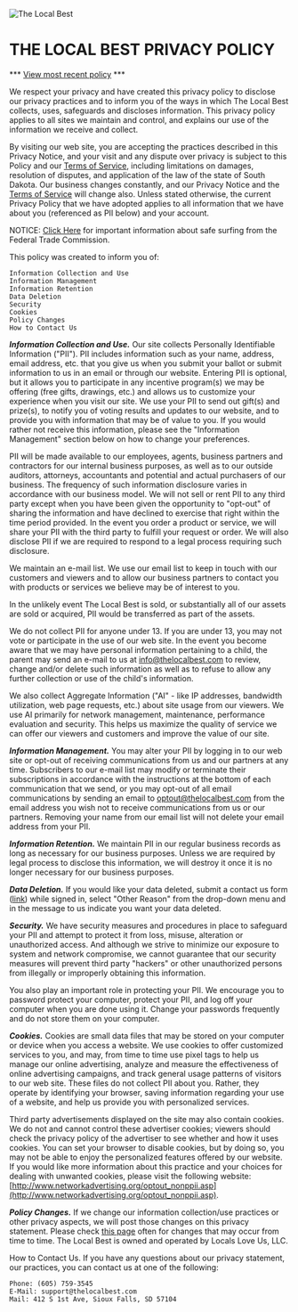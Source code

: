 ![](https://thelocalbest.com/Content/img/tlb-brand-logo@2x.png "The Local Best")

# THE LOCAL BEST PRIVACY POLICY

*** [View most recent policy](https://thelocalbest.com/privacy/) ***

We respect your privacy and have created this privacy policy to disclose our privacy practices and to inform you of the ways in which The Local Best collects, uses, safeguards and discloses information. This privacy policy applies to all sites we maintain and control, and explains our use of the information we receive and collect.

By visiting our web site, you are accepting the practices described in this Privacy Notice, and your visit and any dispute over privacy is subject to this Policy and our [Terms of Service](https://thelocalbest.com/tos), including limitations on damages, resolution of disputes, and application of the law of the state of South Dakota. Our business changes constantly, and our Privacy Notice and the [Terms of Service](https://thelocalbest.com/tos) will change also. Unless stated otherwise, the current Privacy Policy that we have adopted applies to all information that we have about you (referenced as PII below) and your account.

NOTICE: [Click Here](http://www.bbb.org/us/article/ftc--site-seeing-on-the-internet-4596) for important information about safe surfing from the Federal Trade Commission.

This policy was created to inform you of:

    Information Collection and Use
    Information Management
    Information Retention
    Data Deletion
    Security
    Cookies
    Policy Changes
    How to Contact Us

***Information Collection and Use.*** Our site collects Personally Identifiable Information ("PII"). PII includes information such as your name, address, email address, etc. that you give us when you submit your ballot or submit information to us in an email or through our website. Entering PII is optional, but it allows you to participate in any incentive program(s) we may be offering (free gifts, drawings, etc.) and allows us to customize your experience when you visit our site. We use your PII to send out gift(s) and prize(s), to notify you of voting results and updates to our website, and to provide you with information that may be of value to you. If you would rather not receive this information, please see the "Information Management" section below on how to change your preferences.

PII will be made available to our employees, agents, business partners and contractors for our internal business purposes, as well as to our outside auditors, attorneys, accountants and potential and actual purchasers of our business. The frequency of such information disclosure varies in accordance with our business model. We will not sell or rent PII to any third party except when you have been given the opportunity to "opt-out" of sharing the information and have declined to exercise that right within the time period provided. In the event you order a product or service, we will share your PII with the third party to fulfill your request or order. We will also disclose PII if we are required to respond to a legal process requiring such disclosure.

We maintain an e-mail list. We use our email list to keep in touch with our customers and viewers and to allow our business partners to contact you with products or services we believe may be of interest to you.

In the unlikely event The Local Best is sold, or substantially all of our assets are sold or acquired, PII would be transferred as part of the assets.

We do not collect PII for anyone under 13. If you are under 13, you may not vote or participate in the use of our web site. In the event you become aware that we may have personal information pertaining to a child, the parent may send an e-mail to us at [info@thelocalbest.com](mailto:info@thelocalbest.com) to review, change and/or delete such information as well as to refuse to allow any further collection or use of the child's information.

We also collect Aggregate Information ("AI" - like IP addresses, bandwidth utilization, web page requests, etc.) about site usage from our viewers. We use AI primarily for network management, maintenance, performance evaluation and security. This helps us maximize the quality of service we can offer our viewers and customers and improve the value of our site.

***Information Management.*** You may alter your PII by logging in to our web site or opt-out of receiving communications from us and our partners at any time. Subscribers to our e-mail list may modify or terminate their subscriptions in accordance with the instructions at the bottom of each communication that we send, or you may opt-out of all email communications by sending an email to [optout@thelocalbest.com](mailto:optout@thelocalbest.com) from the email address you wish not to receive communications from us or our partners. Removing your name from our email list will not delete your email address from your PII.

***Information Retention.*** We maintain PII in our regular business records as long as necessary for our business purposes. Unless we are required by legal process to disclose this information, we will destroy it once it is no longer necessary for our business purposes.

***Data Deletion.*** If you would like your data deleted, submit a contact us form ([link](https://thelocalbest.com/contact-us/?market=sioux-falls)) while signed in, select "Other Reason" from the drop-down menu and in the message to us indicate you want your data deleted.

***Security.*** We have security measures and procedures in place to safeguard your PII and attempt to protect it from loss, misuse, alteration or unauthorized access. And although we strive to minimize our exposure to system and network compromise, we cannot guarantee that our security measures will prevent third party "hackers" or other unauthorized persons from illegally or improperly obtaining this information.

You also play an important role in protecting your PII. We encourage you to password protect your computer, protect your PII, and log off your computer when you are done using it. Change your passwords frequently and do not store them on your computer.

***Cookies.*** Cookies are small data files that may be stored on your computer or device when you access a website. We use cookies to offer customized services to you, and may, from time to time use pixel tags to help us manage our online advertising, analyze and measure the effectiveness of online advertising campaigns, and track general usage patterns of visitors to our web site. These files do not collect PII about you. Rather, they operate by identifying your browser, saving information regarding your use of a website, and help us provide you with personalized services.

Third party advertisements displayed on the site may also contain cookies. We do not and cannot control these advertiser cookies; viewers should check the privacy policy of the advertiser to see whether and how it uses cookies. You can set your browser to disable cookies, but by doing so, you may not be able to enjoy the personalized features offered by our website. If you would like more information about this practice and your choices for dealing with unwanted cookies, please visit the following website:
[http://www.networkadvertising.org/optout_nonppii.asp](http://www.networkadvertising.org/optout_nonppii.asp).

***Policy Changes.*** If we change our information collection/use practices or other privacy aspects, we will post those changes on this privacy statement. Please check [this page](https://thelocalbest.com/privacy/) often for changes that may occur from time to time. The Local Best is owned and operated by Locals Love Us, LLC.

How to Contact Us. If you have any questions about our privacy statement, our practices, you can contact us at one of the following:

    Phone: (605) 759-3545
    E-Mail: support@thelocalbest.com
    Mail: 412 S 1st Ave, Sioux Falls, SD 57104
